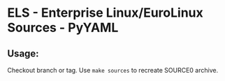 # ELS - Enterprise Linux/EuroLinux Sources - PyYAML
 
## Usage:
  Checkout branch or tag. Use `make sources` to recreate  SOURCE0 archive.

